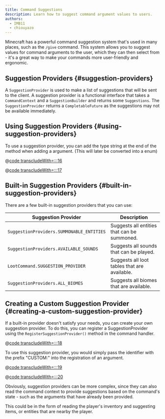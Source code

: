 ```yaml
---
title: Command Suggestions
description: Learn how to suggest command argument values to users.
authors:
  - IMB11
  - chiouyazo
---
```


Minecraft has a powerful command suggestion system that's used in many places, such as the `/give` command. This system allows you to suggest values for command arguments to the user, which they can then select from - it's a great way to make your commands more user-friendly and ergonomic.

## Suggestion Providers {#suggestion-providers}

A `SuggestionProvider` is used to make a list of suggestions that will be sent to the client. A suggestion provider is a functional interface that takes a `CommandContext` and a `SuggestionBuilder` and returns some `Suggestions`. The `SuggestionProvider` returns a `CompletableFuture` as the suggestions may not be available immediately.

## Using Suggestion Providers {#using-suggestion-providers}

To use a suggestion provider, you can add the type string at the end of the method when adding a argument.
(This will later be converted into a enum)

@[code transcludeWith=:::16](@/reference/latest/Csharp/example/ModCommands.cs)

@[code transcludeWith=:::17](@/reference/latest/Csharp/example/ModCommands.cs)

## Built-in Suggestion Providers {#built-in-suggestion-providers}

There are a few built-in suggestion providers that you can use:

| Suggestion Provider                       | Description                                  |
| ----------------------------------------- | -------------------------------------------- |
| `SuggestionProviders.SUMMONABLE_ENTITIES` | Suggests all entities that can be summoned.  |
| `SuggestionProviders.AVAILABLE_SOUNDS`    | Suggests all sounds that can be played.      |
| `LootCommand.SUGGESTION_PROVIDER`         | Suggests all loot tables that are available. |
| `SuggestionProviders.ALL_BIOMES`          | Suggests all biomes that are available.      |

## Creating a Custom Suggestion Provider {#creating-a-custom-suggestion-provider}

If a built-in provider doesn't satisfy your needs, you can create your own suggestion provider.
To do this, you can register a SuggestionProvider using the `RegisterSuggestionProvider()` method in the command handler.

@[code transcludeWith=:::18](@/reference/latest/Csharp/example/ModCommands.cs)

To use this suggestion provider, you would simply pass the identifier with the prefix "CUSTOM:" into the registration of an argument.

@[code transcludeWith=:::19](@/reference/latest/Csharp/example/ModCommands.cs)

@[code transcludeWith=:::20](@/reference/latest/Csharp/example/ModCommands.cs)

Obviously, suggestion providers can be more complex, since they can also read the command context to provide suggestions based on the command's state - such as the arguments that have already been provided.

This could be in the form of reading the player's inventory and suggesting items, or entities that are nearby the player.
